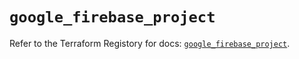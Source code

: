 # `google_firebase_project`

Refer to the Terraform Registory for docs: [`google_firebase_project`](https://registry.terraform.io/providers/hashicorp/google-beta/4.73.1/docs/resources/google_firebase_project).

